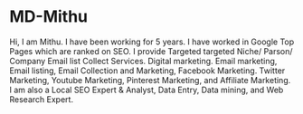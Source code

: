 # MD-Mithu
Hi, I am Mithu. I have been working for 5 years. I have worked in Google Top Pages which are ranked on SEO. I provide Targeted targeted Niche/ Parson/ Company Email list Collect Services. Digital marketing. Email marketing, Email listing, Email Collection and Marketing, Facebook Marketing. Twitter Marketing, Youtube Marketing, Pinterest Marketing, and Affiliate Marketing. I am also a Local SEO Expert &amp; Analyst, Data Entry, Data mining, and Web Research Expert.
